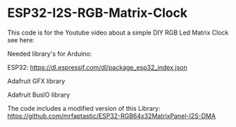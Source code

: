 # ESP32-I2S-RGB-Matrix-Clock


This code is for the Youtube video about a simple DIY RGB Led Matrix Clock see here:


Needed library's for Arduino:

ESP32: https://dl.espressif.com/dl/package_esp32_index.json

Adafruit GFX library

Adafruit BusIO library

The code includes a modified version of this Library:
https://github.com/mrfaptastic/ESP32-RGB64x32MatrixPanel-I2S-DMA
